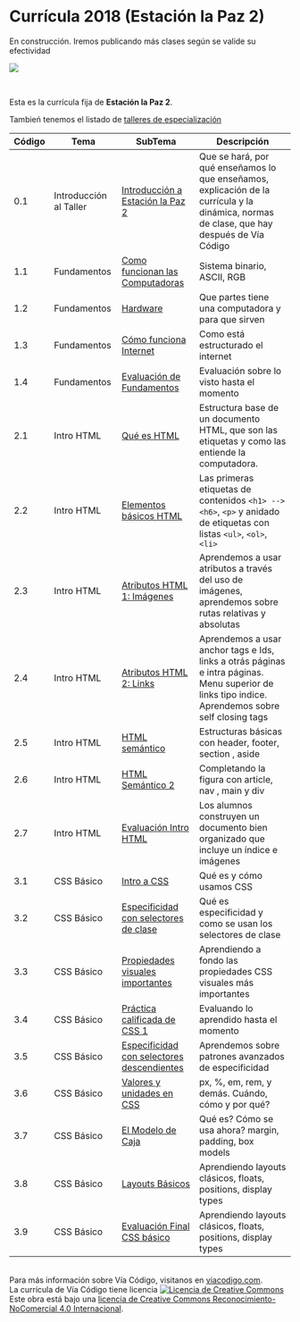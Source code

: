 # Currícula 2018 (Estación la Paz 2)

En construcción. Iremos publicando más clases según se valide su efectividad

<p > <img src="https://viacodigo.com/wp-content/uploads/2017/11/viacodigo-main-logo.png" ></p>
<br>

Esta es la currícula fija de **Estación la Paz 2**.

Tambień tenemos el listado de [talleres de especialización](Talleres.md)

| Código | Tema                   | SubTema                                                                                                                                                                                                                                       | Descripción                                                                                                                                        |
| ------ | ---------------------- | --------------------------------------------------------------------------------------------------------------------------------------------------------------------------------------------------------------------------------------------- | -------------------------------------------------------------------------------------------------------------------------------------------------- |
| 0.1    | Introducción al Taller | [Introducción a Estación la Paz 2](https://github.com/Via-Codigo/curricula2018/blob/master/0.0%20Introducci%C3%B3n%20al%20taller/Gu%C3%ADa%20de%20clase%20-%20Introducci%C3%B3n%20al%20taller.md)                                             | Que se hará, por qué enseñamos lo que enseñamos, explicación de la currícula y la dinámica, normas de clase, que hay después de Vía Código         |
| 1.1    | Fundamentos            | [Como funcionan las Computadoras](https://github.com/Via-Codigo/curricula2018/blob/master/1.1%20C%C3%B3mo%20funcionan%20las%20computadoras/Gu%C3%ADa%20de%20clase%20-%20C%C3%B3mo%20funcionan%20las%20computadoras.md)                        | Sistema binario, ASCII, RGB                                                                                                                        |  |
| 1.2    | Fundamentos            | [Hardware](https://github.com/Via-Codigo/curricula2018/blob/master/1.2%20Hardware/Gu%C3%ADa%20de%20clase%20-%20Hardware.md)                                                                                                                   | Que partes tiene una computadora y para que sirven                                                                                                 |
| 1.3    | Fundamentos            | [Cómo funciona Internet](https://github.com/Via-Codigo/curricula2018/blob/master/1.3%20C%C3%B3mo%20funciona%20Internet/Gu%C3%ADa%20de%20clase%20-%20C%C3%B3mo%20funciona%20Internet.md)                                                       | Como está estructurado el internet                                                                                                                 |
| 1.4    | Fundamentos            | [Evaluación de Fundamentos](#)                                                                                                                                                                                                                | Evaluación sobre lo visto hasta el momento                                                                                                         |
| 2.1    | Intro HTML             | [Qué es HTML](https://github.com/Via-Codigo/curricula2018/blob/master/2.1%20Qu%C3%A9%20es%20HTML/Gu%C3%ADa%20de%20clase%20-%20Qu%C3%A9%20es%20HTML.md)                                                                                        | Estructura base de un documento HTML, que son las etiquetas y como las entiende la computadora.                                                    |
| 2.2    | Intro HTML             | [Elementos básicos HTML](https://github.com/Via-Codigo/curricula2018/blob/master/2.2%20Elementos%20b%C3%A1sicos%20HTML/Gu%C3%ADa%20de%20clase%20-%20Elementos%20b%C3%A1sicos%20HTML.md)                                                       | Las primeras etiquetas de contenidos `<h1> --> <h6>`, `<p>` y anidado de etiquetas con listas `<ul>`, `<ol>`, `<li>`                               |
| 2.3    | Intro HTML             | [Atributos HTML 1: Imágenes](https://github.com/Via-Codigo/curricula2018/blob/master/2.3%20Atributos%20HTML%201:Im%C3%A1genes/Gu%C3%ADa%20de%20clase%20-%20Atributos%20HTML%201:Im%C3%A1genes.md)                                             | Aprendemos a usar atributos a través del uso de imágenes, aprendemos sobre rutas relativas y absolutas                                             |
| 2.4    | Intro HTML             | [Atributos HTML 2: Links](https://github.com/Via-Codigo/curricula2018/blob/master/2.4%20Atributos%20HTML%202:Links/Gu%C3%ADa%20de%20clase%20-%20Atributos%20HTML%202:Links.md)                                                                | Aprendemos a usar anchor tags e Ids, links a otrás páginas e intra páginas. Menu superior de links tipo indice. Aprendemos sobre self closing tags |
| 2.5    | Intro HTML             | [HTML semántico](https://github.com/Via-Codigo/curricula2018/blob/master/2.5%20HTML%20Sem%C3%A1ntico/Gu%C3%ADa%20de%20clase%20-%20HTML%20Sem%C3%A1ntico.md)                                                                                   | Estructuras básicas con header, footer, section , aside                                                                                            |
| 2.6    | Intro HTML             | [HTML Semántico 2](https://github.com/Via-Codigo/curricula2018/blob/master/2.6%20HTML%20Sem%C3%A1ntico%202/Gu%C3%ADa%20de%20clase%20-%20HTML%20Sem%C3%A1ntico%202.md)                                                                         | Completando la figura con article, nav , main y div                                                                                                |
| 2.7    | Intro HTML             | [Evaluación Intro HTML](#)                                                                                                                                                                                                                    | Los alumnos construyen un documento bien organizado que incluye un índice e imágenes                                                               |
| 3.1    | CSS Básico             | [Intro a CSS](https://github.com/Via-Codigo/curricula2018/blob/master/3.1%20Introducci%C3%B3n%20a%20CSS/Gu%C3%ADa%20de%20clase%20-%20Introducci%C3%B3n%20a%20CSS.md)                                                                          | Qué es y cómo usamos CSS                                                                                                                           |
| 3.2    | CSS Básico             | [Especificidad con selectores de clase](https://github.com/Via-Codigo/curricula2018/blob/master/3.2%20Especificidad%20con%20selectores%20de%20clase/Gu%C3%ADa%20de%20clase%20-%20Especificidad%20con%20selectores%20de%20clase.md)            | Qué es especificidad y como se usan los selectores de clase                                                                                        |
| 3.3    | CSS Básico             | [Propiedades visuales importantes](https://github.com/Via-Codigo/curricula2018/blob/master/3.3%20Propiedades%20visuales%20importantes/Gu%C3%ADa%20de%20clase%20-%20Propiedades%20visuales%20importantes.md)                                   | Aprendiendo a fondo las propiedades CSS visuales más importantes                                                                                   |
| 3.4    | CSS Básico             | [Práctica calificada de CSS 1](https://github.com/Via-Codigo/curricula2018/blob/master/3.4%20Pr%C3%A1ctica%20calificada%20CSS%201/Gu%C3%ADa%20de%20clase%20-%20Pr%C3%A1ctica%20calificada%20CSS%201.md)                                       | Evaluando lo aprendido hasta el momento                                                                                                            |
| 3.5    | CSS Básico             | [Especificidad con selectores descendientes](https://github.com/Via-Codigo/curricula2018/blob/master/3.5%20Especificidad%20con%20selectores%20descendientes/Gu%C3%ADa%20de%20clase%20-%20Especificidad%20con%20selectores%20descendientes.md) | Aprendemos sobre patrones avanzados de especificidad                                                                                               |
| 3.6    | CSS Básico             | [Valores y unidades en CSS](https://github.com/Via-Codigo/curricula2018/blob/master/3.6%20Valores%20y%20unidades%20en%20CSS/Gu%C3%ADa%20de%20clase%20-%20Valores%20y%20unidades%20en%20CSS.md)                                                | px, %, em, rem, y demás. Cuándo, cómo y por qué?                                                                                                   |
| 3.7    | CSS Básico             | [El Modelo de Caja](https://github.com/Via-Codigo/curricula2018/blob/master/3.7%20Modelo%20de%20Caja/Gu%C3%ADa%20de%20clase%20-%20Modelo%20de%20Caja.md)                                                                                      | Qué es? Cómo se usa ahora? margin, padding, box models                                                                                             |
| 3.8    | CSS Básico             | [Layouts Básicos](https://github.com/Via-Codigo/curricula2018/blob/master/3.8%20Layouts%20B%C3%A1sicos/Gu%C3%ADa%20de%20clase%20-%20Layouts%20B%C3%A1sicos.md)                                                                                | Aprendiendo layouts clásicos, floats, positions, display types                                                                                     |
| 3.9    | CSS Básico             | [Evaluación Final CSS básico](https://github.com/Via-Codigo/curricula2018/blob/master/3.9%20Evaluaci%C3%B3n%20final%20CSS%20B%C3%A1sico/Gu%C3%ADa%20de%20clase%20-%20Evaluaci%C3%B3n%20final%20CSS%20B%C3%A1sico.md)                          | Aprendiendo layouts clásicos, floats, positions, display types                                                                                     |

<br>
Para más información sobre Vía Código, visitanos en <a href="https://www.viacodigo.com">viacodigo.com</a>.
<br>
La currícula de Vía Código tiene licencia <a rel="license" href="http://creativecommons.org/licenses/by-nc/4.0/"><img alt="Licencia de Creative Commons" style="border-width:0" src="https://i.creativecommons.org/l/by-nc/4.0/88x31.png" /></a><br />Este obra está bajo una <a rel="license" href="http://creativecommons.org/licenses/by-nc/4.0/">licencia de Creative Commons Reconocimiento-NoComercial 4.0 Internacional</a>.
